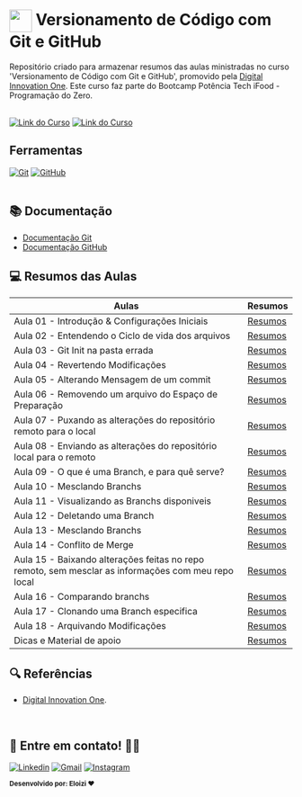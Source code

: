
<h1>
    <a href="https://www.dio.me/">
     <img align="center" width="40px" src="https://hermes.digitalinnovation.one/assets/diome/logo-minimized.png"></a>
    <span> Versionamento de Código com Git e GitHub</span>
</h1>

Repositório criado para armazenar resumos das aulas ministradas no curso 'Versionamento de Código com Git e GitHub', promovido pela [Digital Innovation One](https://www.dio.me/). Este curso faz parte do Bootcamp Potência Tech iFood - Programação do Zero.
<br><br>

[![Link do Curso](https://img.shields.io/badge/▶-000?style=for-the-badge&logo=movie&logoColor=E94D5F)](https://web.dio.me/course/versionamento-de-codigo-com-git-e-github/learning/f3cbaa66-efbd-4c25-842e-2069c188c066) 
[![Link do Curso](https://img.shields.io/badge/Acesse%20o%20Curso%20na%20Plataforma-E94D5F?style=for-the-badge)](https://web.dio.me/course/versionamento-de-codigo-com-git-e-github/learning/f3cbaa66-efbd-4c25-842e-2069c188c066) 


## Ferramentas
[![Git](https://img.shields.io/badge/Git-000?style=for-the-badge&logo=git&logoColor=E94D5F)](https://git-scm.com/doc) 
[![GitHub](https://img.shields.io/badge/GitHub-000?style=for-the-badge&logo=github&logoColor=30A3DC)](https://docs.github.com/)
<br><br>

## 📚 Documentação
- [Documentação Git](https://git-scm.com/doc)
- [Documentação GitHub](https://docs.github.com/)

## 💻 Resumos das Aulas

| Aulas | Resumos |
| ------ | -------|
|Aula 01 - Introdução & Configurações Iniciais| [Resumos](/resumos/aula-01.md)|
|Aula 02 - Entendendo o Ciclo de vida dos arquivos| [Resumos](/resumos/aula-02.md)|
|Aula 03 - Git Init na pasta errada| [Resumos](/resumos/aula-03.md) |
|Aula 04 - Revertendo Modificações| [Resumos](/resumos/aula-04.md) |
|Aula 05 - Alterando Mensagem de um commit| [Resumos](/resumos/aula-05.md) |
|Aula 06 - Removendo um arquivo do Espaço de Preparação| [Resumos](/resumos/aula-06.md) |
|Aula 07 - Puxando as alterações do repositório remoto para o local| [Resumos](/resumos/) |
|Aula 08 - Enviando as alterações do repositório local para o remoto| [Resumos](/resumos/) |
|Aula 09 - O que é uma Branch, e para quê serve?| [Resumos](/resumos/) |
|Aula 10 - Mesclando Branchs| [Resumos](/resumos/) |
|Aula 11 - Visualizando as Branchs disponiveis| [Resumos](/resumos/) |
|Aula 12 - Deletando uma Branch| [Resumos](/resumos/) |
|Aula 13 - Mesclando Branchs| [Resumos](/resumos/) |
|Aula 14 - Conflito de Merge| [Resumos](/resumos/) |
|Aula 15 - Baixando alterações feitas no repo remoto, sem mesclar as informações com meu repo local| [Resumos](/resumos/) |
|Aula 16 - Comparando branchs| [Resumos](/resumos/) |
|Aula 17 - Clonando uma Branch especifica| [Resumos](/resumos/) |
|Aula 18 - Arquivando Modificações| [Resumos](/resumos/) |
|Dicas e Material de apoio| [Resumos](/resumos/) |



## 🔍 Referências
- [Digital Innovation One](https://web.dio.me/track/potencia-tech-ifood-programacao-do-zero).

<br>

 ## 👋 Entre em contato! 💬✨

[![Linkedin](https://img.shields.io/badge/Acesse%20o%20meu-Linkedin-blue?style=for-the-badge&logo=Linkedin&logoColor=white)](https://www.linkedin.com/in/eloizi-nogueira-da-silva/) [![Gmail](https://img.shields.io/badge/Entre%20em%20Contato-red?style=for-the-badge&logo=Gmail&logoColor=white&link=mailto:nogueira.eloizi@gmail.com)](mailto:nogueira.eloizi@gmail.com) [![Instagram](https://img.shields.io/badge/Instagram-e4405f?style=for-the-badge&logo=Instagram&logoColor=white&link=https://www.instagram.com/eloizisilva16/)](https://www.instagram.com/eloizisilva16/)

<sub><b>Desenvolvido por: Eloizi ❤️</b></sub></a>

